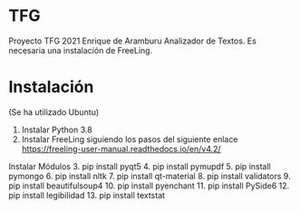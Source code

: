 # TFG
Proyecto TFG 2021 Enrique de Aramburu
Analizador de Textos. Es necesaria una instalación de FreeLing.

# Instalación

(Se ha utilizado Ubuntu)

1. Instalar Python 3.8
2. Instalar FreeLing siguiendo los pasos del siguiente enlace https://freeling-user-manual.readthedocs.io/en/v4.2/

Instalar Módulos
3. pip install pyqt5
4. pip install pymupdf
5. pip install pymongo
6. pip install nltk
7. pip install qt-material
8. pip install validators
9. pip install beautifulsoup4
10. pip install pyenchant
11. pip install PySide6
12. pip install legibilidad
13. pip install textstat
